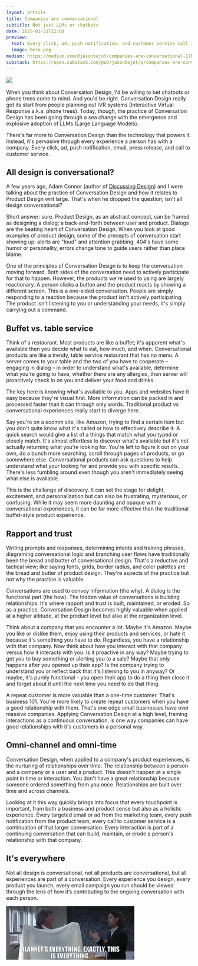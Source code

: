 ```yaml
---
layout: article
title: Companies are conversational
subtitle: Not just LLMs or chatbots
date: 2025-01-31T12:00
preview:
  text: Every click, ad, push notification, and customer service call is part of an intentionally designed conversation.
  image: hero.png
medium: https://medium.com/@jasonbejot/companies-are-conversational-17b0369ff77f
substack: https://open.substack.com/pub/jasonbejot/p/companies-are-conversational
---
```

![](hero.png)

When you think about Conversation Design, I'd be willing to bet chatbots or phone trees come to mind. And you'd be right. Conversation Design really got its start from people planning out IVR systems (Interactive Virtual Response a.k.a. phone trees). Today, though, the practice of Conversation Design has been going through a sea change with the emergence and explosive adoption of LLMs (Large Language Models).

There's far more to Conversation Design than the technology that powers it. Instead, it's pervasive through every experience a person has with a company. Every click, ad, push notification, email, press release, and call to customer service.

## All design is conversational?
A few years ago, Adam Connor (author of [Discussing Design](https://bookshop.org/p/books/discussing-design-improving-communication-and-collaboration-through-critique-adam-connor/8126855)) and I were talking about the practice of Conversation Design and how it relates to Product Design writ large. That's when he dropped the question; isn't all design conversational?

Short answer: sure. Product Design, as an abstract concept, can be framed as designing a dialog; a back-and-forth between user and product. Dialogs are the beating heart of Conversation Design. When you look at good examples of product design, some of the precepts of conversation start showing up: alerts are "loud" and attention grabbing, 404's have some humor or personality, errors change tone to guide users rather than place blame.

One of the principles of Conversation Design is to keep the conversation moving forward. Both sides of the conversation need to actively participate for that to happen. However, the products we're used to using are largely reactionary. A person clicks a button and the product reacts by showing a different screen. This is a one-sided conversation. People are simply responding to a reaction because the product isn't actively participating. The product isn't listening to you or understanding your needs, it's simply carrying out a command.

## Buffet vs. table service
Think of a restaurant. Most products are like a buffet; it's apparent what's available then you decide what to eat, how much, and when. Conversational products are like a trendy, table service restaurant that has no menu. A server comes to your table and the two of you have to cooperate – engaging in dialog – in order to understand what's available, determine what you're going to have, whether there are any allergies, then server will proactively check in on you and deliver your food and drinks.

The key here is knowing what's available to you. Apps and websites have it easy because they're visual first. More information can be packed in and processed faster than it can through only words. Traditional product vs conversational experiences really start to diverge here. 

Say you're on a ecomm site, like Amazon, trying to find a certain item but you don't quite know what it's called or how to effectively describe it. A quick search would give a list of a things that match what you typed or closely match. It's almost effortless to discover what's available but it's not actually returning what you're looking for. You're left to figure it out on your own, do a bunch more searching, scroll through pages of products, or go somewhere else. Conversational products can ask questions to help understand what your looking for and provide you with specific results. There's less fumbling around even though you aren't immediately seeing what else is available.

This is the challenge of discovery. It can set the stage for delight, excitement, and personalization but can also be frustrating, mysterious, or confusing. While it may seem more daunting and opaque with a conversational experiences, it can be far more effective than the traditional buffet-style product experience.

## Rapport and trust
Writing prompts and responses, determining intents and training phrases, diagraming conversational logic and branching user flows have traditionally been the bread and butter of conversational design. That's a reductive and tactical view; like saying fonts, grids, border radius, and color palettes are the bread and butter of product design. They're aspects of the practice but not why the practice is valuable.

Conversations are used to convey information (the why). A dialog is the functional part (the how). The hidden value of conversations is building relationships. It's where rapport and trust is built, maintained, or eroded. So as a practice, Conversation Design becomes highly valuable when applied at a higher altitude, at the product level but also at the organization level.

Think about a company that you encounter a lot. Maybe it's Amazon. Maybe you like or dislike them, enjoy using their products and services, or hate it because it's something you have to do. Regardless, you have a relationship with that company. Now think about how you interact with that company versus how it interacts with you. Is it proactive in any way? Maybe trying to get you to buy something or alerting you to a sale? Maybe that only happens after you opened up their app? Is the company trying to understand you or reflect back that it's listening to you in anyway? Or maybe, it's purely functional – you open their app to do a thing then close it and forget about it until the next time you need to do that thing.

A repeat customer is more valuable than a one-time customer. That's business 101. You're more likely to create repeat customers when you have a good relationship with them. That's one edge small businesses have over massive companies. Applying Conversation Design at a high level, framing interactions as a continuous conversation, is one way companies can have good relationships with it's customers in a personal way.

## Omni-channel and omni-time
Conversation Design, when applied to a company's product experiences, is the nurturing of relationships over time. The relationship between a person and a company or a user and a product. This doesn't happen at a single point in time or interaction. You don't have a great relationship because someone ordered something from you once. Relationships are built over time and across channels.

Looking at it this way quickly brings into focus that every touchpoint is important, from both a business and product sense but also as a holistic experience. Every targeted email or ad from the marketing team, every push notification from the product team, every call to customer service is a continuation of that larger conversation. Every interaction is part of a continuing conversation that can build, maintain, or erode a person's relationship with that company.

## It's everywhere
Not all design is conversational, not all products are conversational, but all experiences are part of a conversation. Every experience you design, every product you launch, every email campaign you run should be viewed through the lens of how it’s contributing to the ongoing conversation with each person.

![I ❤ Huckabees](images.jpg)